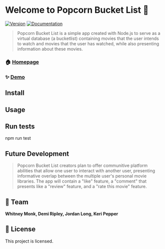 # Welcome to Popcorn Bucket List 👋
[![Version](https://img.shields.io/badge/version-1.0.0-blue.svg?cacheSeconds=2592000)]()
[![Documentation](https://img.shields.io/badge/documentation-yes-brightgreen.svg)]( )


> Popcorn Bucket List is a simple app created with Node.js to serve as a virtual database (a bucketlist) containing movies that the user intends to watch and movies that the user has watched, while also presenting information about these movies. 

### 🏠 [Homepage]( )

### ✨ [Demo]( )

## Install

## Usage

## Run tests

npm run test

## Future Development 

> Popcorn Bucket List creators plan to offer communitive platform abilities that allow one user to interact with another user, presenting informative overlap between the multiple user's personal movie libraries. The app will contain a "like" feature, a "comment" that presents like a "review" feature, and a "rate this movie" feature.

## 👤 Team

 **Whitney Monk, Demi Ripley, Jordan Long, Keri Pepper**


## 📝 License

This project is [ ]( ) licensed.

